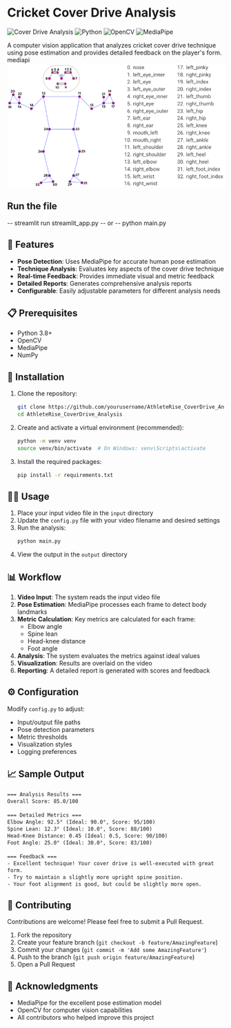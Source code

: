 # Cricket Cover Drive Analysis

![Cover Drive Analysis](https://img.shields.io/badge/Status-Active-brightgreen)
![Python](https://img.shields.io/badge/Python-3.8%2B-blue)
![OpenCV](https://img.shields.io/badge/OpenCV-4.5%2B-orange)
![MediaPipe](https://img.shields.io/badge/MediaPipe-0.9.0%2B-FF6B6B)

A computer vision application that analyzes cricket cover drive technique using pose estimation and provides detailed feedback on the player's form.
mediapi
![Alt text](pose_tracking_full_body_landmarks.png)

## Run the file

-- streamlit run streamlit_app.py
-- or
-- python main.py
## 🎯 Features

- **Pose Detection**: Uses MediaPipe for accurate human pose estimation
- **Technique Analysis**: Evaluates key aspects of the cover drive technique
- **Real-time Feedback**: Provides immediate visual and metric feedback
- **Detailed Reports**: Generates comprehensive analysis reports
- **Configurable**: Easily adjustable parameters for different analysis needs

## 📋 Prerequisites

- Python 3.8+
- OpenCV
- MediaPipe
- NumPy

## 🚀 Installation

1. Clone the repository:
   ```bash
   git clone https://github.com/yourusername/AthleteRise_CoverDrive_Analysis.git
   cd AthleteRise_CoverDrive_Analysis
   ```

2. Create and activate a virtual environment (recommended):
   ```bash
   python -m venv venv
   source venv/bin/activate  # On Windows: venv\Scripts\activate
   ```

3. Install the required packages:
   ```bash
   pip install -r requirements.txt
   ```

## 🏃‍♂️ Usage

1. Place your input video file in the `input` directory
2. Update the `config.py` file with your video filename and desired settings
3. Run the analysis:
   ```bash
   python main.py
   ```
4. View the output in the `output` directory

## 📊 Workflow

1. **Video Input**: The system reads the input video file
2. **Pose Estimation**: MediaPipe processes each frame to detect body landmarks
3. **Metric Calculation**: Key metrics are calculated for each frame:
   - Elbow angle
   - Spine lean
   - Head-knee distance
   - Foot angle
4. **Analysis**: The system evaluates the metrics against ideal values
5. **Visualization**: Results are overlaid on the video
6. **Reporting**: A detailed report is generated with scores and feedback


## ⚙️ Configuration

Modify `config.py` to adjust:
- Input/output file paths
- Pose detection parameters
- Metric thresholds
- Visualization styles
- Logging preferences

## 📈 Sample Output

```
=== Analysis Results ===
Overall Score: 85.0/100

=== Detailed Metrics ===
Elbow Angle: 92.5° (Ideal: 90.0°, Score: 95/100)
Spine Lean: 12.3° (Ideal: 10.0°, Score: 88/100)
Head-Knee Distance: 0.45 (Ideal: 0.5, Score: 90/100)
Foot Angle: 25.0° (Ideal: 30.0°, Score: 83/100)

=== Feedback ===
- Excellent technique! Your cover drive is well-executed with great form.
- Try to maintain a slightly more upright spine position.
- Your foot alignment is good, but could be slightly more open.
```

## 🤝 Contributing

Contributions are welcome! Please feel free to submit a Pull Request.

1. Fork the repository
2. Create your feature branch (`git checkout -b feature/AmazingFeature`)
3. Commit your changes (`git commit -m 'Add some AmazingFeature'`)
4. Push to the branch (`git push origin feature/AmazingFeature`)
5. Open a Pull Request


## 🙏 Acknowledgments

- MediaPipe for the excellent pose estimation model
- OpenCV for computer vision capabilities
- All contributors who helped improve this project
#

